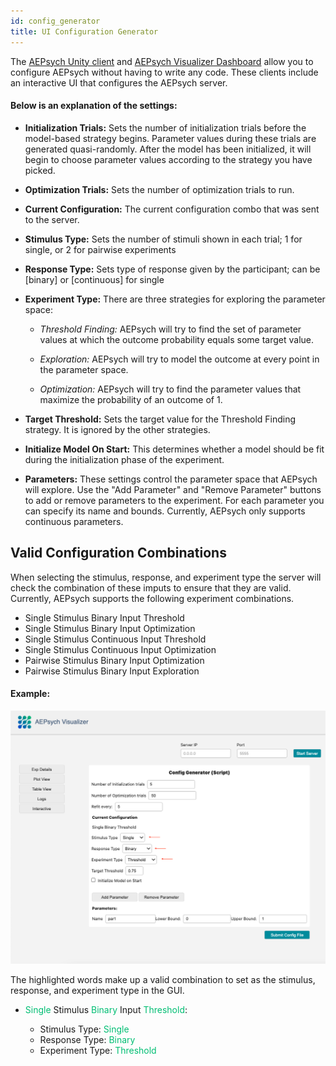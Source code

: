 ```yaml
---
id: config_generator
title: UI Configuration Generator
---
```


The
[AEPsych Unity client](https://aepsych.org/docs/clients#:~:text=The%20Unity%20client%20is%20written%20in%20C%23%2C%20and%20supports%20interfacing%20AEPsych%20with%20stimulus%20display%20on%20regular%20screens%20or%20in%20VR.%20It%20additionally%20includes%20tooling%20for%20interactive%20model%20exploration%20and%20model%20querying%2C%20for%20developing%20fuller%2Dfeatured%20adaptive%20experiments%20and%20prototypes%20using%20AEPsych.)
and
[AEPsych Visualizer Dashboard](https://mybinder.org/v2/gh/Eric-Cortez/voila/main?urlpath=voila%2Frender%2Fnotebooks%2FAEPsych_Visualizer_Dash_Beta.ipynb)
allow you to configure
AEPsych without having to write any code. These clients include an interactive
UI that configures the AEPsych server.

#### Below is an explanation of the settings:

- **Initialization Trials:** Sets the number of initialization trials before the model-based strategy begins.
Parameter values during these trials are generated quasi-randomly. After the model has been initialized, it will
begin to choose parameter values according to the strategy you have picked.

- **Optimization Trials:** Sets the number of optimization trials to run.

- **Current Configuration:** The current configuration combo that was sent to the server.

- **Stimulus Type:** Sets the number of stimuli shown in each trial; 1 for single, or 2 for pairwise experiments

- **Response Type:** Sets type of response given by the participant; can be [binary] or [continuous] for single

- **Experiment Type:** There are three strategies for exploring the parameter space:

   - *Threshold Finding:* AEPsych will try to find the set of parameter values at which the outcome probability
   equals some target value.

   - *Exploration:* AEPsych will try to model the outcome at every point in the parameter space.

   - *Optimization:* AEPsych will try to find the parameter values that maximize the probability of an outcome of 1.

- **Target Threshold:** Sets the target value for the Threshold Finding strategy. It is ignored by the other strategies.

- **Initialize Model On Start:** This determines whether a model should be fit during the initialization phase of the experiment.

- **Parameters:** These settings control the parameter space that AEPsych will explore.
Use the "Add Parameter" and "Remove Parameter" buttons to add or remove parameters to the experiment. For each
parameter you can specify its name and bounds. Currently, AEPsych only supports continuous parameters.

## Valid Configuration Combinations

When selecting the stimulus, response, and experiment type the server will check
the combination of these imputs to ensure that they are valid. Currently, AEPsych
supports the following experiment combinations.

- Single Stimulus Binary Input Threshold
- Single Stimulus Binary Input Optimization
- Single Stimulus Continuous Input Threshold
- Single Stimulus Continuous Input Optimization
- Pairwise Stimulus Binary Input Optimization
- Pairwise Stimulus Binary Input Exploration

#### Example:
![Valid Combo Img](assets/config_generator.png)

The highlighted words make up a valid combination to set as the
stimulus, response, and experiment type in the GUI.

- <font color="#00BE73">Single</font> Stimulus <font color="#00BE73">Binary</font> Input <font color="#00BE73">Threshold</font>:

    - Stimulus Type: <font color="#00BE73">Single</font>
    - Response Type: <font color="#00BE73">Binary</font>
    - Experiment Type: <font color="#00BE73">Threshold</font>
